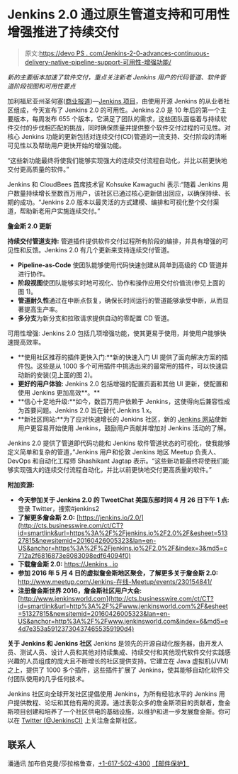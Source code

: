# Jenkins 2.0 通过原生管道支持和可用性增强推进了持续交付

> 原文:[https://devo PS . com/Jenkins-2-0-advances-continuous-delivery-native-pipeline-support-可用性-增强功能/](https://devops.com/jenkins-2-0-advances-continuous-delivery-native-pipeline-support-usability-enhancements/)

*新的主要版本加速了软件交付，重点关注新老 Jenkins 用户的代码管道、软件管道阶段视图和可用性要点*

加利福尼亚州圣何塞([商业报道](http://www.businesswire.com/))—[Jenkins 项目](http://cts.businesswire.com/ct/CT?id=smartlink&url=https%3A%2F%2Fjenkins.io&esheet=51327815&newsitemid=20160426005323&lan=en-US&anchor=Jenkins+project&index=1&md5=4fda1143286f254e00d5ab9c224258e3)，由使用开源 Jenkins 的从业者社区组成，今天宣布了 Jenkins 2.0 的可用性。Jenkins 2.0 是 10 年后的第一个主要版本，每周发布 655 个版本，它满足了团队的需求，这些团队面临着与持续软件交付的步伐相匹配的挑战，同时确保质量并提供整个软件交付过程的可见性。对核心 Jenkins 功能的更新包括对连续交付(CD)管道的一流支持、交付阶段的清晰可见性以及帮助用户更快开始的增强功能。

“这些新功能最终将使我们能够实现强大的连续交付流程自动化，并比以前更快地交付更高质量的软件。”

Jenkins 和 CloudBees 首席技术官 Kohsuke Kawaguchi 表示:“随着 Jenkins 用户数量持续增长至数百万用户，该社区已通过核心更新做出回应，以确保持续、长期的成功。“Jenkins 2.0 版本以最灵活的方式建模、编排和可视化整个交付渠道，帮助新老用户实施连续交付。”

**詹金斯 2.0 更新**

**持续交付管道支持:**
管道插件提供软件交付过程所有阶段的编排，并具有增强的可见性和反馈。Jenkins 2.0 有几个更新来支持连续交付管道。

*   **Pipeline-as-Code** 使团队能够使用代码快速创建从简单到高级的 CD 管道并进行协作。
*   **阶段视图**使团队能够实时地可视化、协作和操作应用交付价值流(参见上面的图 1)。
*   **管道耐久性**通过在中断点恢复，确保长时间运行的管道能够承受中断，从而显著提高生产率。
*   **多分支**为新分支和拉取请求提供自动的零配置 CD 管道。

可用性增强:
Jenkins 2.0 包括几项增强功能，使其更易于使用，并使用户能够快速提高效率。

*   **使用社区推荐的插件更快入门:**新的快速入门 UI 提供了面向解决方案的插件包。这些是从 1000 多个可用插件中挑选出来的最常用的插件，可以快速启动新的安装(见上面的图 2)。
*   **更好的用户体验:** Jenkins 2.0 包括增强的配置页面和其他 UI 更新，使配置和使用 Jenkins 更加高效**。**
*   **信心十足地升级:**如今，数百万用户依赖于 Jenkins，这使得向后兼容性成为首要问题。Jenkins 2.0 旨在替代 Jenkins 1.x。
*   **新社区网站:**为了应对快速增长的 Jenkins 社区，新的 [Jenkins 网站](http://cts.businesswire.com/ct/CT?id=smartlink&url=https%3A%2F%2Fjenkins.io&esheet=51327815&newsitemid=20160426005323&lan=en-US&anchor=Jenkins+website&index=2&md5=25ef082e66a41f6c2a095bb740884f7d)使新用户更容易开始使用 Jenkins，鼓励用户贡献并增加对 Jenkins 活动的了解。

Jenkins 2.0 提供了管道即代码功能和 Jenkins 软件管道状态的可视化，使我能够定义简单和复杂的管道，”Jenkins 用户和伦敦 Jenkins 地区 Meetup 负责人、DevOps 和自动化工程师 Shashikant Jagtap 表示。“这些新功能最终将使我们能够实现强大的连续交付流程自动化，并比以前更快地交付更高质量的软件。”

**附加资源:**

*   **今天参加关于 Jenkins 2.0 的 TweetChat 美国东部时间 4 月 26 日下午 1 点:**
    登录 Twitter，搜索#jenkins2
*   **了解更多詹金斯 2.0:**
    [https://jenkins.io/2.0/](http://cts.businesswire.com/ct/CT?id=smartlink&url=https%3A%2F%2Fjenkins.io%2F2.0%2F&esheet=51327815&newsitemid=20160426005323&lan=en-US&anchor=https%3A%2F%2Fjenkins.io%2F2.0%2F&index=3&md5=c712a2f6816873e8083098edf64094f0)
*   **下载詹金斯 2.0:**
    [https://Jenkins . io](http://cts.businesswire.com/ct/CT?id=smartlink&url=https%3A%2F%2Fjenkins.io&esheet=51327815&newsitemid=20160426005323&lan=en-US&anchor=https%3A%2F%2Fjenkins.io&index=4&md5=3a5b831bc895d1848c9105037206b46d)
*   **参加 2016 年 5 月 4 日的虚拟詹金斯地区聚会，了解更多关于詹金斯 2.0:**
    [http://www.meetup.com/Jenkins-<wbr>在线-Meetup/events/<wbr>230154841/](http://cts.businesswire.com/ct/CT?id=smartlink&url=http%3A%2F%2Fwww.meetup.com%2FJenkins-online-meetup%2Fevents%2F230154841%2F&esheet=51327815&newsitemid=20160426005323&lan=en-US&anchor=http%3A%2F%2Fwww.meetup.com%2FJenkins-online-meetup%2Fevents%2F230154841%2F&index=5&md5=5b769c04d8e0201577156c86004e894b)
*   **注册詹金斯世界 2016，詹金斯社区用户大会:**
    [http://www.jenkinsworld.com](http://cts.businesswire.com/ct/CT?id=smartlink&url=http%3A%2F%2Fwww.jenkinsworld.com%2F&esheet=51327815&newsitemid=20160426005323&lan=en-US&anchor=http%3A%2F%2Fwww.jenkinsworld.com&index=6&md5=e4d7e353a591237304374655359190d4)

**关于 Jenkins 和 Jenkins 社区**
Jenkins 是领先的开源自动化服务器，由开发人员、测试人员、设计人员和其他对持续集成、持续交付和其他现代软件交付实践感兴趣的人员组成的庞大且不断增长的社区提供支持。它建立在 Java 虚拟机(JVM)之上，提供了 1000 多个插件，这些插件扩展了 Jenkins，使其能够自动化软件交付团队使用的几乎任何技术。

Jenkins 社区向全球开发社区提倡使用 Jenkins，为所有经验水平的 Jenkins 用户提供教程、论坛和其他有用的资源。通过表彰众多的詹金斯项目的贡献者，詹金斯项目创建和培养了一个社区供电的基础设施，以维护和进一步发展詹金斯。你可以在 [Twitter (@JenkinsCI)](http://cts.businesswire.com/ct/CT?id=smartlink&url=https%3A%2F%2Ftwitter.com%2Fjenkinsci&esheet=51327815&newsitemid=20160426005323&lan=en-US&anchor=Twitter+%28%40JenkinsCI%29&index=7&md5=907d6cea4d539cdfa0164354ec1e91f4) 上关注詹金斯社区。

## 联系人

潘通讯
加布伯克曼/莎拉格鲁查，[+1-617-502-4300](tel:%2B1-617-502-4300)
[【邮件保护】](/cdn-cgi/l/email-protection#86e5eae9f3e2e4e3e3f5c6f6e7e8e5e9ebeba8e5e9eb)